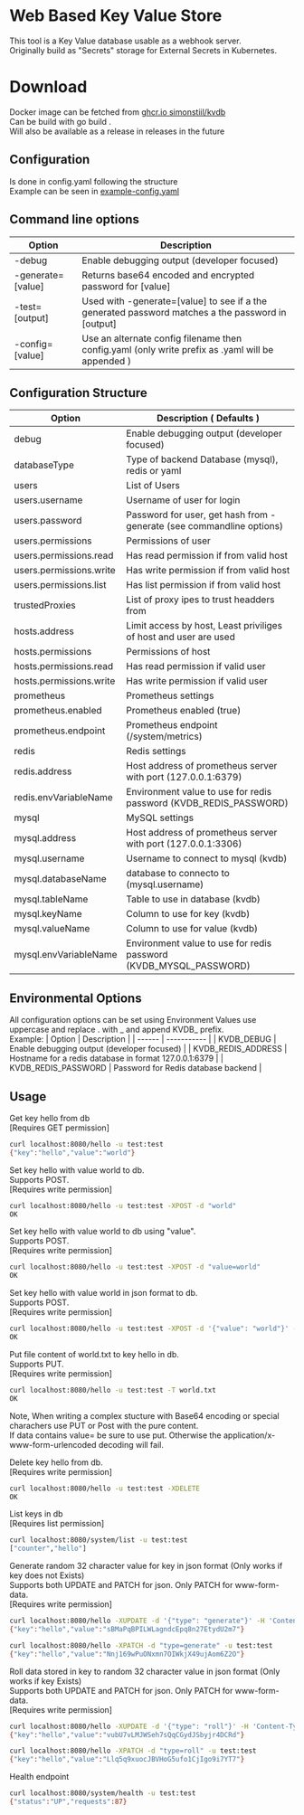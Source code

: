 # Web Based Key Value Store
This tool is a Key Value database usable as a webhook server.  
Originally build as "Secrets" storage for External Secrets in Kubernetes.  

# Download
Docker image can be fetched from [ghcr.io simonstiil/kvdb](https://github.com/SimonStiil/keyvaluedatabase/pkgs/container/kvdb)  
Can be build with go build .  
Will also be available as a release in releases in the future

## Configuration
Is done in config.yaml following the structure  
Example can be seen in [example-config.yaml](./example-config.yaml) 

## Command line options
| Option | Description |
| ------ | ----------- |
| -debug | Enable debugging output (developer focused) |
| -generate=\[value\] | Returns base64 encoded and encrypted password for \[value\] |
| -test=\[output\] | Used with -generate=\[value\] to see if a the generated password matches a the password in \[output\] |
| -config=\[value\] | Use an alternate config filename then config.yaml (only write prefix as .yaml will be appended ) |

## Configuration Structure

| Option | Description ( Defaults ) |
| ------ | ----------- |
| debug | Enable debugging output (developer focused) |
| databaseType | Type of backend Database (mysql), redis or yaml |
| users | List of Users |
| users.username | Username of user for login |
| users.password | Password for user, get hash from -generate (see commandline options)  |
| users.permissions | Permissions of user |
| users.permissions.read | Has read permission if from valid host |
| users.permissions.write | Has write permission if from valid host |
| users.permissions.list | Has list permission if from valid host |
| trustedProxies | List of proxy ipes to trust headders from |
| hosts.address | Limit access by host, Least priviliges of host and user are used |
| hosts.permissions | Permissions of host |
| hosts.permissions.read | Has read permission if valid user |
| hosts.permissions.write | Has write permission if valid user |
| prometheus | Prometheus settings |
| prometheus.enabled | Prometheus enabled (true) |
| prometheus.endpoint | Prometheus endpoint (/system/metrics) |
| redis | Redis settings |
| redis.address | Host address of prometheus server with port (127.0.0.1:6379) |
| redis.envVariableName | Environment value to use for redis password (KVDB_REDIS_PASSWORD) |
| mysql | MySQL settings |
| mysql.address | Host address of prometheus server with port (127.0.0.1:3306) |
| mysql.username | Username to connect to mysql (kvdb) |
| mysql.databaseName | database to connecto to (mysql.username) |
| mysql.tableName | Table to use in database (kvdb) |
| mysql.keyName | Column  to use for key (kvdb) |
| mysql.valueName | Column  to use for value (kvdb) |
| mysql.envVariableName | Environment value to use for redis password (KVDB_MYSQL_PASSWORD) |

## Environmental Options

All configuration options can be set using Environment Values use uppercase and replace . with _ and append KVDB_ prefix.  
Example:
| Option | Description |
| ------ | ----------- |
| KVDB_DEBUG | Enable debugging output (developer focused) |
| KVDB_REDIS_ADDRESS | Hostname for a redis database in format 127.0.0.1:6379 |
| KVDB_REDIS_PASSWORD | Password for Redis database backend |

## Usage
Get key hello from db  
\[Requires GET permission\]  
```bash
curl localhost:8080/hello -u test:test
{"key":"hello","value":"world"}
```

Set key hello with value world to db.  
Supports POST.  
 \[Requires write permission\]  
```bash
curl localhost:8080/hello -u test:test -XPOST -d "world"
OK
```

Set key hello with value world to db using "value".  
Supports POST.  
 \[Requires write permission\]  
```bash
curl localhost:8080/hello -u test:test -XPOST -d "value=world"
OK
```

Set key hello with value world in json format to db.  
Supports POST.  
 \[Requires write permission\]  
```bash
curl localhost:8080/hello -u test:test -XPOST -d '{"value": "world"}' -H 'Content-Type: application/json'
OK
```

Put file content of world.txt to key hello in db.  
Supports PUT.  
 \[Requires write permission\]  
```bash
curl localhost:8080/hello -u test:test -T world.txt
OK
```

Note, When writing a complex stucture with Base64 encoding or special charachers use PUT or Post with the pure content.  
If data contains value= be sure to use put. Otherwise the application/x-www-form-urlencoded decoding will fail.

Delete key hello from db.  
\[Requires write permission\]  
```bash
curl localhost:8080/hello -u test:test -XDELETE
OK
```

List keys in db  
\[Requires list permission\]  
```bash
curl localhost:8080/system/list -u test:test
["counter","hello"]
```

Generate random 32 character value for key in json format (Only works if key does not Exists)  
Supports both UPDATE and PATCH for json. Only PATCH for www-form-data.  
\[Requires write permission\]  
```bash
curl localhost:8080/hello -XUPDATE -d '{"type": "generate"}' -H 'Content-Type: application/json' -u test:test
{"key":"hello","value":"sBMaPqBPILWLagndcEpq8n27EtydU2m7"}
```
```bash
curl localhost:8080/hello -XPATCH -d "type=generate" -u test:test
{"key":"hello","value":"Nnj169wPuONxmn7OIWkjX49ujAom6Z2O"}
```

Roll data stored in key to random 32 character value in json format (Only works if key Exists)  
Supports both UPDATE and PATCH for json. Only PATCH for www-form-data.  
\[Requires write permission\]  
```bash
curl localhost:8080/hello -XUPDATE -d '{"type": "roll"}' -H 'Content-Type: application/json' -u test:test
{"key":"hello","value":"vubU7vLMJWSeh7sQqCGydJSbyjr4DCRd"}
```
```bash
curl localhost:8080/hello -XPATCH -d "type=roll" -u test:test
{"key":"hello","value":"Llq5q9xuocJBVHoG5ufo1CjIgo9i7YT7"}
```

Health endpoint  
```bash
curl localhost:8080/system/health -u test:test
{"status":"UP","requests":87}
```